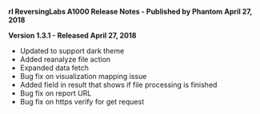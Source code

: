 **rl ReversingLabs A1000 Release Notes - Published by Phantom April 27, 2018**


**Version 1.3.1 - Released April 27, 2018**

* Updated to support dark theme
* Added reanalyze file action
* Expanded data fetch
* Bug fix on visualization mapping issue
* Added field in result that shows if file processing is finished
* Bug fix on report URL
* Bug fix on https verify for get request